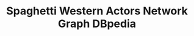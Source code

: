 ---
related: /info/spaghetti-western-actors-dbpedia/
title: Spaghetti Western Actors Network Graph DBpedia
description: This is an undirected graph of co-occurrences of actors who appeared in one or more Spaghetti Western films based on data from DBpedia retrieved on August 4, 2015.
template: vis/sigma.html
created: 2015-08-06 14:15:01
scripts:
- /js/spaghetti-western-actors-dbpedia.js
image: spaghetti-western-actors-dbpedia-graph.png
poster:
    url: https://www.zazzle.com/spaghetti_western_actors_dbpedia_network_poster-228454665382167754?rf=238355915198956003&tc=xpdt
    image: http://rlv.zcache.com/spaghetti_western_actors_dbpedia_network_poster-r22250723c0d64938a128aa691c6890f9_wvu_8byvr_325.jpg
    title: Spaghetti Western Actors Poster
---